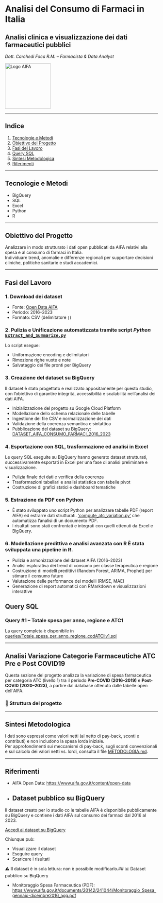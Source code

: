 # Analisi del Consumo di Farmaci in Italia

## **Analisi clinica e visualizzazione dei dati farmaceutici pubblici**  
_Dott. Carchedi Foca R.M. – Farmacista & Data Analyst_  

<img src="https://www.aifa.gov.it/o/aifa-theme/images/aifa/AIFA2021_Col(LR).png"
     alt="Logo AIFA"
     width="150" />  
 
---

## Indice

1. [Tecnologie e Metodi](#tecnologie-e-metodi)  
2. [Obiettivo del Progetto](#obiettivo-del-progetto)  
3. [Fasi del Lavoro](#fasi-del-lavoro)  
4. [Query SQL](#query-sql)  
5. [Sintesi Metodologica](#sintesi-metodologica)  
6.  [Riferimenti](#riferimenti)  

---

## Tecnologie e Metodi
 
- BigQuery
- SQL
- Excel   
- Python
- R 

---

## Obiettivo del Progetto

Analizzare in modo strutturato i dati open pubblicati da AIFA relativi alla spesa e al consumo di farmaci in Italia.  
Individuare trend, anomalie e differenze regionali per supportare decisioni cliniche, politiche sanitarie e studi accademici.

---

## Fasi del Lavoro

### 1. Download dei dataset  
   - Fonte: [Open Data AIFA](https://www.aifa.gov.it/spesa-e-consumo-relativi-al-flusso-della-farmaceutica-convenzionata-e-degli-acquisti-diretti)  
   - Periodo: 2016–2023  
   - Formato: CSV (delimitatore `|`)



### 2. Pulizia e Unificazione automatizzata tramite script *Python* [`Extract_and_Summarize.py`](https://github.com/carchedimarco88-jpg/Progetto_AIFA_Pharma/blob/main/scripts/extract_and_summarize.py)

   Lo script esegue:
   - Uniformazione encoding e delimitatori
   - Rimozione righe vuote e note
   - Salvataggio dei file pronti per BigQuery 

### 3. Creazione del dataset su BigQuery
Il dataset è stato progettato e realizzato appositamente per questo studio, con l’obiettivo di garantire integrità, accessibilità e scalabilità nell’analisi dei dati AIFA.

   - Inizializzazione del progetto su Google Cloud Platform
   - Modellazione dello schema relazionale delle tabelle
   - Ingestione dei file CSV e normalizzazione dei dati
   - Validazione della coerenza semantica e sintattica
   - Pubblicazione del dataset su BigQuery: [DATASET_AIFA_CONSUMO_FARMACI_2016_2023](https://console.cloud.google.com/bigquery?hl=it&invt=Ab6BZg&project=primo-progetto-bigquery&ws=!1m4!1m3!3m2!1sanalisi-clinica-su-bigquery!2sDATASET_AIFA_CONSUMO_FARMACI_2016_2023)

     
### 4. Esportazione con SQL, trasformazione ed analisi in Excel  
Le query SQL eseguite su BigQuery hanno generato dataset strutturati, successivamente esportati in Excel per una fase di analisi preliminare e visualizzazione.

 - Pulizia finale dei dati e verifica della coerenza
 - Trasformazioni tabellari e analisi statistica con tabelle pivot
 - Costruzione di grafici statici e dashboard tematiche

### 5. Estrazione da PDF con Python
   - È stato sviluppato uno script Python per analizzare tabelle PDF (report AIFA) ed estrarre dati strutturati.
     ['compute_atc_variation.py'](https://github.com/carchedimarco88-jpg/Progetto_AIFA_Pharma/blob/main/scripts/compute_atc_variation.py)
     che automatizza l’analisi di un documento PDF.
   - I risultati sono stati confrontati e integrati con quelli ottenuti da Excel e BigQuery.

### 6. Modellazione predittiva e analisi avanzata con R È stata sviluppata una pipeline in R.
 - Pulizia e armonizzazione del dataset AIFA (2016–2023)
 - Analisi esplorativa dei trend di consumo per classe terapeutica e regione
 - Costruzione di modelli predittivi (Random Forest, ARIMA, Prophet) per stimare il consumo futuro
 - Valutazione delle performance dei modelli (RMSE, MAE)
 - Generazione di report automatici con RMarkdown e visualizzazioni interattive


## Query SQL

### Query #1 – Totale spesa per anno, regione e ATC1

La query completa è disponibile in  
[queries/Totale_spesa_per_anno_regione_codATCliv1.sql](https://github.com/carchedimarco88-jpg/Progetto_AIFA_Pharma/blob/main/queries/Totale_spesa_per_anno_regione_codATCliv1.sql)

---


## Analisi Variazione Categorie Farmaceutiche ATC Pre e Post COVID19

Questa sezione del progetto analizza la variazione di spesa farmaceutica per categoria ATC (livello 1) tra il periodo **Pre-COVID (2016–2019)** e **Post-COVID (2020–2023)**, a partire dal database ottenuto dalle tabelle open dell'AIFA.

### 📁 Struttura del progetto


---

## Sintesi Metodologica

I dati sono espressi come valori netti (al netto di pay-back, sconti e contributi) e non includono la spesa lorda iniziale.  
Per approfondimenti sui meccanismi di pay-back, sugli sconti convenzionali e sul calcolo dei valori netti vs. lordi, consulta il file [METODOLOGIA.md](./METODOLOGIA.md).

---

## Riferimenti

- AIFA Open Data: https://www.aifa.gov.it/content/open-data

- ## Dataset pubblico su BigQuery

Il dataset creato per lo studio co le tabelle AIFA è disponibile pubblicamente su BigQuery e contiene i dati AIFA sul consumo dei farmaci dal 2016 al 2023.

[Accedi al dataset su BigQuery](https://console.cloud.google.com/bigquery?hl=it&invt=Ab6BZg&project=primo-progetto-bigquery&ws=!1m4!1m3!3m2!1sanalisi-clinica-su-bigquery!2sDATASET_AIFA_CONSUMO_FARMACI_2016_2023)

Chiunque può:
- Visualizzare il dataset
- Eseguire query
- Scaricare i risultati

⚠️ Il dataset è in sola lettura: non è possibile modificarlo.## 📊 Dataset pubblico su BigQuery


- Monitoraggio Spesa Farmaceutica (PDF):  
  https://www.aifa.gov.it/documents/20142/241044/Monitoraggio_Spesa_gennaio-dicembre2016_agg.pdf  
